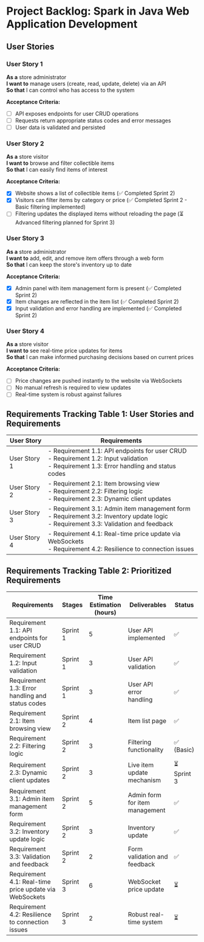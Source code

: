 # Project Backlog: Spark in Java Web Application Development

## User Stories

### User Story 1
**As a** store administrator  
**I want to** manage users (create, read, update, delete) via an API  
**So that** I can control who has access to the system

**Acceptance Criteria:**
- [ ] API exposes endpoints for user CRUD operations
- [ ] Requests return appropriate status codes and error messages
- [ ] User data is validated and persisted

### User Story 2
**As a** store visitor  
**I want to** browse and filter collectible items  
**So that** I can easily find items of interest

**Acceptance Criteria:**
- [x] Website shows a list of collectible items (✅ Completed Sprint 2)
- [x] Visitors can filter items by category or price (✅ Completed Sprint 2 - Basic filtering implemented)
- [ ] Filtering updates the displayed items without reloading the page (⏳ Advanced filtering planned for Sprint 3)

### User Story 3
**As a** store administrator  
**I want to** add, edit, and remove item offers through a web form  
**So that** I can keep the store's inventory up to date

**Acceptance Criteria:**
- [x] Admin panel with item management form is present (✅ Completed Sprint 2)
- [x] Item changes are reflected in the item list (✅ Completed Sprint 2)
- [x] Input validation and error handling are implemented (✅ Completed Sprint 2)

### User Story 4
**As a** store visitor  
**I want to** see real-time price updates for items  
**So that** I can make informed purchasing decisions based on current prices

**Acceptance Criteria:**
- [ ] Price changes are pushed instantly to the website via WebSockets
- [ ] No manual refresh is required to view updates
- [ ] Real-time system is robust against failures

## Requirements Tracking Table 1: User Stories and Requirements

| User Story | Requirements |
|------------|-------------|
| User Story 1 | - Requirement 1.1: API endpoints for user CRUD<br>- Requirement 1.2: Input validation<br>- Requirement 1.3: Error handling and status codes |
| User Story 2 | - Requirement 2.1: Item browsing view<br>- Requirement 2.2: Filtering logic<br>- Requirement 2.3: Dynamic client updates |
| User Story 3 | - Requirement 3.1: Admin item management form<br>- Requirement 3.2: Inventory update logic<br>- Requirement 3.3: Validation and feedback |
| User Story 4 | - Requirement 4.1: Real-time price update via WebSockets<br>- Requirement 4.2: Resilience to connection issues |

## Requirements Tracking Table 2: Prioritized Requirements

| Requirements | Stages | Time Estimation (hours) | Deliverables | Status |
|-------------|--------|------------------------|--------------|--------|
| Requirement 1.1: API endpoints for user CRUD | Sprint 1 | 5 | User API implemented | ✅ |
| Requirement 1.2: Input validation | Sprint 1 | 3 | User API validation | ✅ |
| Requirement 1.3: Error handling and status codes | Sprint 1 | 3 | User API error handling | ✅ |
| Requirement 2.1: Item browsing view | Sprint 2 | 4 | Item list page | ✅ |
| Requirement 2.2: Filtering logic | Sprint 2 | 3 | Filtering functionality | ✅ (Basic) |
| Requirement 2.3: Dynamic client updates | Sprint 2 | 3 | Live item update mechanism | ⏳ Sprint 3 |
| Requirement 3.1: Admin item management form | Sprint 2 | 5 | Admin form for item management | ✅ |
| Requirement 3.2: Inventory update logic | Sprint 2 | 3 | Inventory update | ✅ |
| Requirement 3.3: Validation and feedback | Sprint 2 | 2 | Form validation and feedback | ✅ |
| Requirement 4.1: Real-time price update via WebSockets | Sprint 3 | 6 | WebSocket price update | ⏳ |
| Requirement 4.2: Resilience to connection issues | Sprint 3 | 2 | Robust real-time system | ⏳ |
